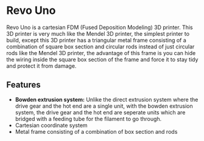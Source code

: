 # Revo Uno
Revo Uno is a cartesian FDM (Fused Deposition Modeling) 3D printer. This 3D printer is very much like the Mendel 3D printer, the simplest printer to build, except this 3D printer has a triangular metal frame consisting of a combination of square box section and circular rods instead of just circular rods like the Mendel 3D printer, the advantage of this frame is you can hide the wiring inside the square box section of the frame and force it to stay tidy and protect it from damage.

## Features
* **Bowden extrusion system:** Unlike the direct extrusion system where the drive gear and the hot end are a single unit, with the bowden extrusion system, the drive gear and the hot end are seperate units which are bridged with a feeding tube for the filament to go through.
* Cartesian coordinate system
* Metal frame consisting of a combination of box section and rods
